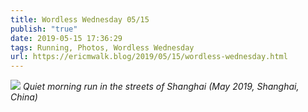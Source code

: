 ```yaml
---
title: Wordless Wednesday 05/15
publish: "true"
date: 2019-05-15 17:36:29
tags: Running, Photos, Wordless Wednesday
url: https://ericmwalk.blog/2019/05/15/wordless-wednesday.html
---
```


![](https://ericmwalk.blog/uploads/2021/148fae0b80.jpg)
*Quiet morning run in the streets of Shanghai (May 2019, Shanghai, China)*